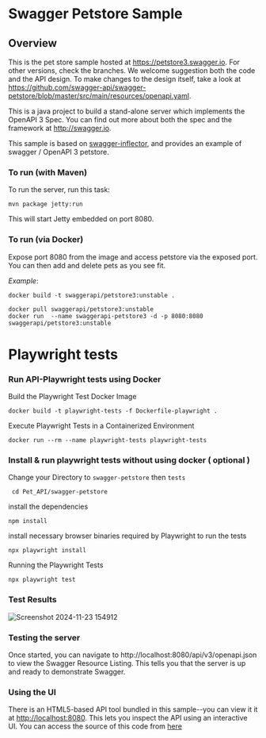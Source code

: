 # Swagger Petstore Sample

## Overview
This is the pet store sample hosted at https://petstore3.swagger.io. For other versions, check the branches.
We welcome suggestion both the code and the API design.
To make changes to the design itself, take a look at https://github.com/swagger-api/swagger-petstore/blob/master/src/main/resources/openapi.yaml.

This is a java project to build a stand-alone server which implements the OpenAPI 3 Spec.  You can find out
more about both the spec and the framework at http://swagger.io.

This sample is based on [swagger-inflector](https://github.com/swagger-api/swagger-inflector), and provides an example of swagger / OpenAPI 3 petstore.

### To run (with Maven)
To run the server, run this task:

```
mvn package jetty:run
```

This will start Jetty embedded on port 8080.

### To run (via Docker)

Expose port 8080 from the image and access petstore via the exposed port. You can then add and delete pets as you see fit.


*Example*:

```
docker build -t swaggerapi/petstore3:unstable .
```

```
docker pull swaggerapi/petstore3:unstable
docker run  --name swaggerapi-petstore3 -d -p 8080:8080 swaggerapi/petstore3:unstable
```
# Playwright tests

### Run API-Playwright tests using Docker
Build the Playwright Test Docker Image
``` 
docker build -t playwright-tests -f Dockerfile-playwright . 
```
Execute Playwright Tests in a Containerized Environment
```
docker run --rm --name playwright-tests playwright-tests
```

### Install & run playwright tests without using docker ( optional )
Change your Directory to `swagger-petstore` then `tests`
```
 cd Pet_API/swagger-petstore
 ```
 install the dependencies
 ```
 npm install
```
 install necessary browser binaries required by Playwright to run the tests
```
npx playwright install
```
Running the Playwright Tests
```
npx playwright test
```
### Test Results
![Screenshot 2024-11-23 154912](https://github.com/user-attachments/assets/0334ed4c-9c99-4a48-bb59-92b309e80c79)

### Testing the server
Once started, you can navigate to http://localhost:8080/api/v3/openapi.json to view the Swagger Resource Listing.
This tells you that the server is up and ready to demonstrate Swagger.

### Using the UI
There is an HTML5-based API tool bundled in this sample--you can view it it at [http://localhost:8080](http://localhost:8080). This lets you inspect the API using an interactive UI.  You can access the source of this code from [here](https://github.com/swagger-api/swagger-ui)

